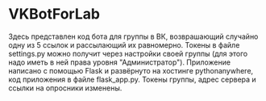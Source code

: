 # VKBotForLab

Здесь представлен код бота для группы в ВК, возврашающий случайно одну из 5 ссылок и рассылающий их равномерно. 
Токены в файле settings.py можно получит через настройки своей группы (для этого надо иметь в ней права уровня "Администратор").
Приложение написано с помощью Flask и развёрнуто на хостинге pythonanywhere, код приложения в файле flask_app.py.
Токены группы, адрес сервера и ссылки на опросники изменены.
